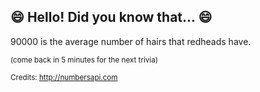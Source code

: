 ## :smile: Hello! Did you know that... :smile:
90000 is the average number of hairs that redheads have.

<sup>(come back in 5 minutes for the next trivia)</sup>


<sup>Credits: http://numbersapi.com</sup>
